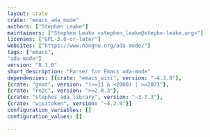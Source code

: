 ```yaml
---
layout: crate
crate: "emacs_ada_mode"
authors: ["Stephen Leake"]
maintainers: ["Stephen Leake <stephen_leake@stephe-leake.org>"]
licenses: ["GPL-3.0-or-later"]
websites: ["https://www.nongnu.org/ada-mode/"]
tags: ["emacs",
"ada-mode"]
version: "8.1.0"
short_description: "Parser for Emacs ada-mode"
dependencies: [{crate: "emacs_wisi", version: "~4.3.0"},
{crate: "gnat", version: "(>=11 & <2000) | >=2021"},
{crate: "re2c", version: ">=2.0.3"},
{crate: "stephes_ada_library", version: "~3.7.3"},
{crate: "wisitoken", version: "~4.2.0"}]
configuration_variables: []
configuration_values: []

---
```



